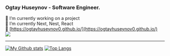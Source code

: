 ### Ogtay Huseynov - Software Engineer.
🔭 I’m currently working on a project <br/>
🌱 I’m currently Next, Nest, React  <br/>
&#x1F517; [https://ogtayhuseynov0.github.io/](https://ogtayhuseynov0.github.io/) <br/>
![](https://komarev.com/ghpvc/?username=ogtayhuseynov0&color=green&style=flat)
<hr/>

[![My Github stats](https://github-readme-stats-1.ogtayhuseynov0.vercel.app/api?username=ogtayhuseynov0&count_private=true&theme=dark&show_icons=true&hide=stars&layout=compact)](https://github.com/ogtayhuseynov0/)
[![Top Langs](https://github-readme-stats-1.ogtayhuseynov0.vercel.app/api/top-langs/?username=ogtayhuseynov0&theme=dark&layout=compact)](https://github.com/ogtayhuseynov0)

<!--
**ogtayhuseynov0/ogtayhuseynov0** is a ✨ _special_ ✨ repository because its `README.md` (this file) appears on your GitHub profile.

Here are some ideas to get you started:

- 👯 I’m looking to collaborate on ...
- 🤔 I’m looking for help with ...
- 💬 Ask me about ...
- 📫 How to reach me: ...
- 😄 Pronouns: ...
- ⚡ Fun fact: ...
-->
